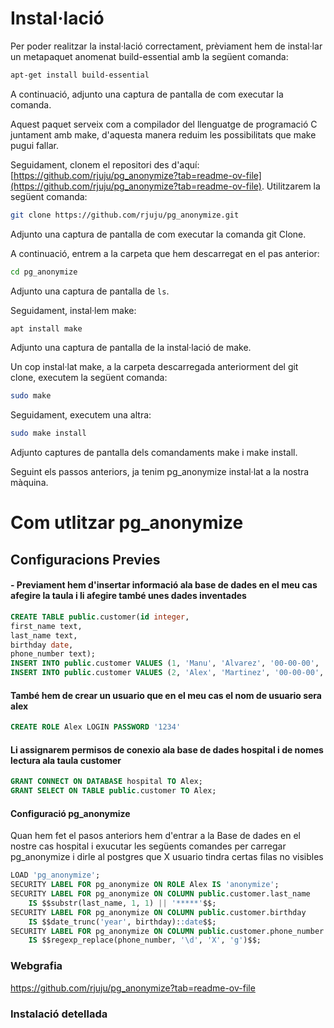 # Instal·lació

Per poder realitzar la instal·lació correctament, prèviament hem de instal·lar un metapaquet anomenat build-essential amb la següent comanda:

```bash
apt-get install build-essential
```

A continuació, adjunto una captura de pantalla de com executar la comanda.

Aquest paquet serveix com a compilador del llenguatge de programació C juntament amb make, d'aquesta manera reduim les possibilitats que make pugui fallar.

Seguidament, clonem el repositori des d'aquí: [https://github.com/rjuju/pg_anonymize?tab=readme-ov-file](https://github.com/rjuju/pg_anonymize?tab=readme-ov-file). Utilitzarem la següent comanda:

```bash
git clone https://github.com/rjuju/pg_anonymize.git
```

Adjunto una captura de pantalla de com executar la comanda git Clone.

A continuació, entrem a la carpeta que hem descarregat en el pas anterior:

```bash
cd pg_anonymize
```

Adjunto una captura de pantalla de `ls`.

Seguidament, instal·lem make:

```bash
apt install make
```

Adjunto una captura de pantalla de la instal·lació de make.

Un cop instal·lat make, a la carpeta descarregada anteriorment del git clone, executem la següent comanda:

```bash
sudo make
```

Seguidament, executem una altra:

```bash
sudo make install
```

Adjunto captures de pantalla dels comandaments make i make install.

Seguint els passos anteriors, ja tenim pg_anonymize instal·lat a la nostra màquina.


# Com utlitzar pg_anonymize
## Configuracions Previes
#### - Previament hem d'insertar informació ala base de dades en el meu cas afegire la taula i li afegire també unes dades inventades
``` sql
CREATE TABLE public.customer(id integer,
first_name text,
last_name text,
birthday date,
phone_number text);
INSERT INTO public.customer VALUES (1, 'Manu', 'Alvarez', '00-00-00', '+34 1234 5678');
INSERT INTO public.customer VALUES (2, 'Alex', 'Martinez', '00-00-00', '+34 1234 5678');
```
#### També hem de crear un usuario que en el meu cas el nom de usuario sera alex
``` sql
CREATE ROLE Alex LOGIN PASSWORD '1234'
```
#### Li assignarem permisos de conexio ala base de dades hospital i de nomes lectura ala taula customer
``` sql
GRANT CONNECT ON DATABASE hospital TO Alex;
GRANT SELECT ON TABLE public.customer TO Alex;
```
#### Configuració pg_anonymize
Quan hem fet el pasos anteriors hem d'entrar a la Base de dades en el nostre cas hospital i exucutar les següents comandes per carregar pg_anonymize i dirle al 
postgres que X usuario tindra certas filas no visibles
``` sql
LOAD 'pg_anonymize';
SECURITY LABEL FOR pg_anonymize ON ROLE Alex IS 'anonymize';
SECURITY LABEL FOR pg_anonymize ON COLUMN public.customer.last_name
    IS $$substr(last_name, 1, 1) || '*****'$$;
SECURITY LABEL FOR pg_anonymize ON COLUMN public.customer.birthday
    IS $$date_trunc('year', birthday)::date$$;
SECURITY LABEL FOR pg_anonymize ON COLUMN public.customer.phone_number
    IS $$regexp_replace(phone_number, '\d', 'X', 'g')$$;
```

### Webgrafia
https://github.com/rjuju/pg_anonymize?tab=readme-ov-file

### Instalació detellada
